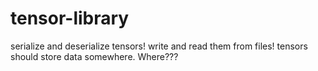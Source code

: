 # tensor-library




serialize and deserialize tensors!
write and read them from files!
tensors should store data somewhere. Where???
